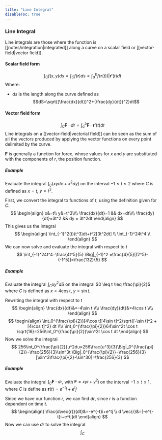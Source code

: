 ```yaml
---
title: "Line Integral"
disableToc: true
---
```


### Line Integral
Line integrals are those where the function is [[notes/integration|integrated]] along a curve on a scalar field or [[vector-field|vector field]].

#### Scalar field form
$$
\int_C f(x,y)ds = \int_C f(\boldsymbol{r})ds=\int_a^b f(\boldsymbol{r}(t))|\boldsymbol{r'}(t)dt
$$
Where:
- $ds$ is the length along the curve defined as $$dS=\sqrt{(\frac{dx}{dt})^2+(\frac{dy}{dt})^2}dt$$

#### Vector field form
$$
\int_C \boldsymbol{F}\cdot d \boldsymbol{r}=\int_a^b \boldsymbol{F}\cdot \boldsymbol{r'}(t)dt
$$
Line integrals on a [[vector-field|vectorial field]] can be seen as the sum of all the vectors produced by applying the vector functions on every point delimited by the curve.

$\boldsymbol{F}$ is generally a function for force, whose values for $x$ and $y$ are substituted with the components of $r$, the position function.


##### Example
Evaluate the integral $\int_C (xydx+x^2dy)$ on the interval $-1 \leq t \leq 2$ where $C$ is defined as $x=t$, $y=t^3$.

First, we convert the integral to functions of $t$, using the definition given for $C$.
$$
\begin{align}
	x&=t\\
	y&=t^3\\\\
	\frac{dx}{dt}=1	&& dx=dt\\\\
	\frac{dy}{dt}=3t^2 && dy = 3t^2dt
\end{align}
$$
This gives us the integral
$$
\begin{align}
	\int_{-1}^2(t)(t^3)dt+t^2[3t^2dt] \\
	\int_{-1}^24t^4 \\
\end{align}
$$
We can now solve and evaluate the integral with respect to $t$
$$
\int_{-1}^24t^4=\frac{4t^5}{5} \Big|_{-1}^2 =\frac{4}{5}[(2^5)-(-1^5)]=\frac{132}{5}
$$

##### Example
Evaluate the integral $\int_Cxy^2dS$ on the integral $0 \leq t \leq \frac{\pi}{2}$ where $C$ is defined as $x=4\cos t$, $y=\sin t$.

Rewriting the integral with respect to $t$
$$
\begin{align}
	\frac{dx}{dt}&=-4\sin t \\\\
	\frac{dy}{dt}&=4\cos t \\\\
\end{align}
$$
$$
\begin{align}
\int_0^{\frac{\pi}{2}}[4\cos t][4\sin t]^2\sqrt{[-\sin t]^2 + [4\cos t]^2} dt \\\\
\int_0^{\frac{\pi}{2}}64\sin^2t \cos t \sqrt{16}=256\int_0^{\frac{\pi}{2}}\sin^2t \cos t dt
\end{align}
$$
Now we solve the integral
$$
256\int_0^{\frac{\pi}{2}}u^2du=256\frac{u^3}{3}\Big|_0^{\frac{\pi}{2}}=\frac{256}{3}\sin^3t \Big|_0^{\frac{\pi}{2}}=\frac{256}{3}[\sin^3\frac{\pi}{2}-\sin^30]=\frac{256}{3}
$$

##### Example
Evaluate the integral $\int_C \boldsymbol{F}\cdot dr$, with $\boldsymbol{F}=xy i+y^2j$ on the interval $-1\leq t \leq 1$, where $C$ is define as $\boldsymbol{r}(t)=e^{-t}i+e^tj$

Since we have our function $r$, we can find $dr$, since $r$ is a function dependent on time $t$.
$$
\begin{align}
	\frac{d\vec{r}}{dt}&=-e^{-t}i+e^tj \\
	d \vec{r}&=[-e^{-t}i+e^tj]dt
\end{align}
$$
Now we can use $dr$ to solve the integral
$$
\int_C
$$
